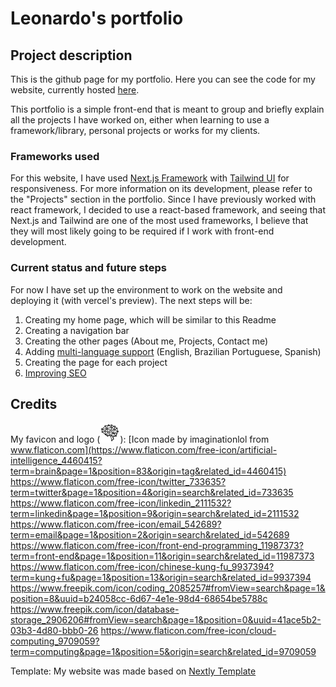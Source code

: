 # Leonardo's portfolio

## Project description
This is the github page for my portfolio. Here you can see the code for my website, currently hosted [here](https://portfolio-leo-three.vercel.app).

This portfolio is a simple front-end that is meant to group and briefly explain all the projects I have worked on, either when learning to use a framework/library, personal projects or works for my clients.

### Frameworks used
For this website, I have used [Next.js Framework](https://nextjs.org/) with [Tailwind UI](https://tailwindui.com) for responsiveness. For more information on its development, please refer to the "Projects" section in the portfolio. Since I have previously worked with react framework, I decided to use a react-based framework, and seeing that Next.js and Tailwind are one of the most used frameworks, I believe that they will most likely going to be required if I work with front-end development.

### Current status and future steps
For now I have set up the environment to work on the website and deploying it (with vercel's preview). 
The next steps will be:
1. Creating my home page, which will be similar to this Readme
2. Creating a navigation bar
3. Creating the other pages (About me, Projects, Contact me)
4. Adding [multi-language support](https://locize.com/blog/next-13-app-dir-i18n/) (English, Brazilian Portuguese, Spanish)
5. Creating the page for each project
6. [Improving SEO](https://nextjs.org/learn/seo/introduction-to-seo)

## Credits

My favicon and logo (![Neural network that looks like a brain](/public/favicon.ico)):
[Icon made by imaginationlol from www.flaticon.com](https://www.flaticon.com/free-icon/artificial-intelligence_4460415?term=brain&page=1&position=83&origin=tag&related_id=4460415)
https://www.flaticon.com/free-icon/twitter_733635?term=twitter&page=1&position=4&origin=search&related_id=733635
https://www.flaticon.com/free-icon/linkedin_2111532?term=linkedin&page=1&position=9&origin=search&related_id=2111532
https://www.flaticon.com/free-icon/email_542689?term=email&page=1&position=2&origin=search&related_id=542689
https://www.flaticon.com/free-icon/front-end-programming_11987373?term=front-end&page=1&position=11&origin=search&related_id=11987373
https://www.flaticon.com/free-icon/chinese-kung-fu_9937394?term=kung+fu&page=1&position=13&origin=search&related_id=9937394
https://www.freepik.com/icon/coding_2085257#fromView=search&page=1&position=8&uuid=b24058cc-6d67-4e1e-98d4-68654be5788c
https://www.freepik.com/icon/database-storage_2906206#fromView=search&page=1&position=0&uuid=41ace5b2-03b3-4d80-bbb0-26
https://www.flaticon.com/free-icon/cloud-computing_9709059?term=computing&page=1&position=5&origin=search&related_id=9709059

Template: 
My website was made based on [Nextly Template](https://github.com/web3templates/nextly-template/)
